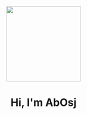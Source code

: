 <div id= "header" align= "center">
  <img src= "https://media.giphy.com/media/L1R1tvI9svkIWwpVYr/giphy.gif" width= "200" />
  <h1 align= "center">Hi, I'm AbOsj</h1>
  </div>
<!--

---
### About Me :
-  I’m currently learning **C, C++, Java, Python**
-  How to reach me: abigailrochaosjgmail.com 

